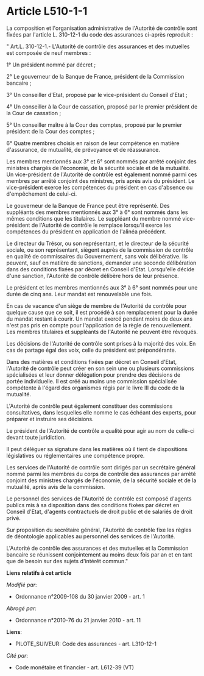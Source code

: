 # Article L510-1-1

La composition et l'organisation administrative de l'Autorité de contrôle sont fixées par l'article L. 310-12-1 du code des
assurances ci-après reproduit : 

" Art.L. 310-12-1.- L'Autorité de contrôle des assurances et des mutuelles est composée de neuf membres :

1° Un président nommé par décret ;

2° Le gouverneur de la Banque de France, président de la Commission bancaire ;

3° Un conseiller d'Etat, proposé par le vice-président du Conseil d'Etat ;

4° Un conseiller à la Cour de cassation, proposé par le premier président de la Cour de cassation ;

5° Un conseiller maître à la Cour des comptes, proposé par le premier président de la Cour des comptes ;

6° Quatre membres choisis en raison de leur compétence en matière d'assurance, de mutualité, de prévoyance et de réassurance.

Les membres mentionnés aux 3° et 6° sont nommés par arrêté conjoint des ministres chargés de l'économie, de la sécurité
sociale et de la mutualité. Un vice-président de l'Autorité de contrôle est également nommé parmi ces membres par arrêté
conjoint des ministres, pris après avis du président. Le vice-président exerce les compétences du président en cas d'absence
ou d'empêchement de celui-ci.

Le gouverneur de la Banque de France peut être représenté. Des suppléants des membres mentionnés aux 3° à 6° sont nommés dans
les mêmes conditions que les titulaires. Le suppléant du membre nommé vice-président de l'Autorité de contrôle le remplace
lorsqu'il exerce les compétences du président en application de l'alinéa précédent.

Le directeur du Trésor, ou son représentant, et le directeur de la sécurité sociale, ou son représentant, siègent auprès de
la commission de contrôle en qualité de commissaires du Gouvernement, sans voix délibérative. Ils peuvent, sauf en matière de
sanctions, demander une seconde délibération dans des conditions fixées par décret en Conseil d'Etat. Lorsqu'elle décide
d'une sanction, l'Autorité de contrôle délibère hors de leur présence.

Le président et les membres mentionnés aux 3° à 6° sont nommés pour une durée de cinq ans. Leur mandat est renouvelable une
fois.

En cas de vacance d'un siège de membre de l'Autorité de contrôle pour quelque cause que ce soit, il est procédé à son
remplacement pour la durée du mandat restant à courir. Un mandat exercé pendant moins de deux ans n'est pas pris en compte
pour l'application de la règle de renouvellement. Les membres titulaires et suppléants de l'Autorité ne peuvent être
révoqués.

Les décisions de l'Autorité de contrôle sont prises à la majorité des voix. En cas de partage égal des voix, celle du
président est prépondérante.

Dans des matières et conditions fixées par décret en Conseil d'Etat, l'Autorité de contrôle peut créer en son sein une ou
plusieurs commissions spécialisées et leur donner délégation pour prendre des décisions de portée individuelle. Il est créé
au moins une commission spécialisée compétente à l'égard des organismes régis par le livre III du code de la mutualité.

L'Autorité de contrôle peut également constituer des commissions consultatives, dans lesquelles elle nomme le cas échéant des
experts, pour préparer et instruire ses décisions.

Le président de l'Autorité de contrôle a qualité pour agir au nom de celle-ci devant toute juridiction.

Il peut déléguer sa signature dans les matières où il tient de dispositions législatives ou réglementaires une compétence
propre.

Les services de l'Autorité de contrôle sont dirigés par un secrétaire général nommé parmi les membres du corps de contrôle
des assurances par arrêté conjoint des ministres chargés de l'économie, de la sécurité sociale et de la mutualité, après avis
de la commission.

Le personnel des services de l'Autorité de contrôle est composé d'agents publics mis à sa disposition dans des conditions
fixées par décret en Conseil d'Etat, d'agents contractuels de droit public et de salariés de droit privé.

Sur proposition du secrétaire général, l'Autorité de contrôle fixe les règles de déontologie applicables au personnel des
services de l'Autorité.

L'Autorité de contrôle des assurances et des mutuelles et la Commission bancaire se réunissent conjointement au moins deux
fois par an et en tant que de besoin sur des sujets d'intérêt commun."

**Liens relatifs à cet article**

_Modifié par_:

  - Ordonnance n°2009-108 du 30 janvier 2009 - art. 1

_Abrogé par_:

  - Ordonnance n°2010-76 du 21 janvier 2010 - art. 11

**Liens**:

  - PILOTE_SUIVEUR: Code des assurances - art. L310-12-1

_Cité par_:

  - Code monétaire et financier - art. L612-39 (VT)
